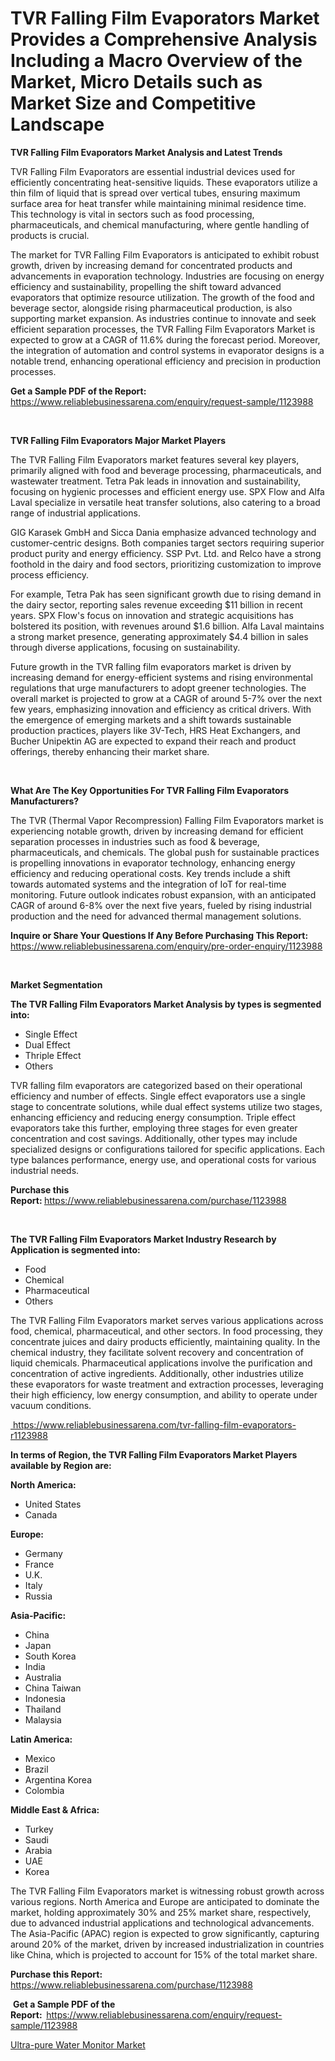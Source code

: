<p><h1>TVR Falling Film Evaporators Market Provides a Comprehensive Analysis Including a Macro Overview of the Market, Micro Details such as Market Size and Competitive Landscape</h1></p><p><strong>TVR Falling Film Evaporators Market Analysis and Latest Trends</strong></p>
<p><p>TVR Falling Film Evaporators are essential industrial devices used for efficiently concentrating heat-sensitive liquids. These evaporators utilize a thin film of liquid that is spread over vertical tubes, ensuring maximum surface area for heat transfer while maintaining minimal residence time. This technology is vital in sectors such as food processing, pharmaceuticals, and chemical manufacturing, where gentle handling of products is crucial.</p><p>The market for TVR Falling Film Evaporators is anticipated to exhibit robust growth, driven by increasing demand for concentrated products and advancements in evaporation technology. Industries are focusing on energy efficiency and sustainability, propelling the shift toward advanced evaporators that optimize resource utilization. The growth of the food and beverage sector, alongside rising pharmaceutical production, is also supporting market expansion. As industries continue to innovate and seek efficient separation processes, the TVR Falling Film Evaporators Market is expected to grow at a CAGR of 11.6% during the forecast period. Moreover, the integration of automation and control systems in evaporator designs is a notable trend, enhancing operational efficiency and precision in production processes.</p></p>
<p><strong>Get a Sample PDF of the Report:&nbsp;</strong> <a href="https://www.reliablebusinessarena.com/enquiry/request-sample/1123988?utm_campaign=2277&utm_medium=2&utm_source=Github&utm_content=ia&utm_term=24022025&utm_id=tvr-falling-film-evaporators">https://www.reliablebusinessarena.com/enquiry/request-sample/1123988</a></p>
<p>&nbsp;</p>
<p><strong>TVR Falling Film Evaporators Major Market Players</strong></p>
<p><p>The TVR Falling Film Evaporators market features several key players, primarily aligned with food and beverage processing, pharmaceuticals, and wastewater treatment. Tetra Pak leads in innovation and sustainability, focusing on hygienic processes and efficient energy use. SPX Flow and Alfa Laval specialize in versatile heat transfer solutions, also catering to a broad range of industrial applications.</p><p>GIG Karasek GmbH and Sicca Dania emphasize advanced technology and customer-centric designs. Both companies target sectors requiring superior product purity and energy efficiency. SSP Pvt. Ltd. and Relco have a strong foothold in the dairy and food sectors, prioritizing customization to improve process efficiency.</p><p>For example, Tetra Pak has seen significant growth due to rising demand in the dairy sector, reporting sales revenue exceeding $11 billion in recent years. SPX Flow's focus on innovation and strategic acquisitions has bolstered its position, with revenues around $1.6 billion. Alfa Laval maintains a strong market presence, generating approximately $4.4 billion in sales through diverse applications, focusing on sustainability.</p><p>Future growth in the TVR falling film evaporators market is driven by increasing demand for energy-efficient systems and rising environmental regulations that urge manufacturers to adopt greener technologies. The overall market is projected to grow at a CAGR of around 5-7% over the next few years, emphasizing innovation and efficiency as critical drivers. With the emergence of emerging markets and a shift towards sustainable production practices, players like 3V-Tech, HRS Heat Exchangers, and Bucher Unipektin AG are expected to expand their reach and product offerings, thereby enhancing their market share.</p></p>
<p>&nbsp;</p>
<p><strong>What Are The Key Opportunities For TVR Falling Film Evaporators Manufacturers?</strong></p>
<p><p>The TVR (Thermal Vapor Recompression) Falling Film Evaporators market is experiencing notable growth, driven by increasing demand for efficient separation processes in industries such as food & beverage, pharmaceuticals, and chemicals. The global push for sustainable practices is propelling innovations in evaporator technology, enhancing energy efficiency and reducing operational costs. Key trends include a shift towards automated systems and the integration of IoT for real-time monitoring. Future outlook indicates robust expansion, with an anticipated CAGR of around 6-8% over the next five years, fueled by rising industrial production and the need for advanced thermal management solutions.</p></p>
<p><strong>Inquire or Share Your Questions If Any Before Purchasing This Report:</strong> <a href="https://www.reliablebusinessarena.com/enquiry/pre-order-enquiry/1123988?utm_campaign=2277&utm_medium=2&utm_source=Github&utm_content=ia&utm_term=24022025&utm_id=tvr-falling-film-evaporators">https://www.reliablebusinessarena.com/enquiry/pre-order-enquiry/1123988</a></p>
<p>&nbsp;</p>
<p><strong>Market Segmentation</strong></p>
<p><strong>The TVR Falling Film Evaporators Market Analysis by types is segmented into:</strong></p>
<p><ul><li>Single Effect</li><li>Dual Effect</li><li>Thriple Effect</li><li>Others</li></ul></p>
<p><p>TVR falling film evaporators are categorized based on their operational efficiency and number of effects. Single effect evaporators use a single stage to concentrate solutions, while dual effect systems utilize two stages, enhancing efficiency and reducing energy consumption. Triple effect evaporators take this further, employing three stages for even greater concentration and cost savings. Additionally, other types may include specialized designs or configurations tailored for specific applications. Each type balances performance, energy use, and operational costs for various industrial needs.</p></p>
<p><strong>Purchase this Report:&nbsp;</strong><a href="https://www.reliablebusinessarena.com/purchase/1123988?utm_campaign=2277&utm_medium=2&utm_source=Github&utm_content=ia&utm_term=24022025&utm_id=tvr-falling-film-evaporators">https://www.reliablebusinessarena.com/purchase/1123988</a></p>
<p>&nbsp;</p>
<p><strong>The TVR Falling Film Evaporators Market Industry Research by Application is segmented into:</strong></p>
<p><ul><li>Food</li><li>Chemical</li><li>Pharmaceutical</li><li>Others</li></ul></p>
<p><p>The TVR Falling Film Evaporators market serves various applications across food, chemical, pharmaceutical, and other sectors. In food processing, they concentrate juices and dairy products efficiently, maintaining quality. In the chemical industry, they facilitate solvent recovery and concentration of liquid chemicals. Pharmaceutical applications involve the purification and concentration of active ingredients. Additionally, other industries utilize these evaporators for waste treatment and extraction processes, leveraging their high efficiency, low energy consumption, and ability to operate under vacuum conditions.</p></p>
<p><a href="https://www.reliablebusinessarena.com/tvr-falling-film-evaporators-r1123988?utm_campaign=2277&utm_medium=2&utm_source=Github&utm_content=ia&utm_term=24022025&utm_id=tvr-falling-film-evaporators">&nbsp;https://www.reliablebusinessarena.com/tvr-falling-film-evaporators-r1123988</a></p>
<p><strong>In terms of Region, the TVR Falling Film Evaporators Market Players available by Region are:</strong></p>
<p>
    <p> <strong> North America: </strong>
        <ul>
            <li>United States</li>
            <li>Canada</li>
        </ul>
        </p> 
    <p> <strong> Europe: </strong>
        <ul>
            <li>Germany</li>
            <li>France</li>
            <li>U.K.</li>
            <li>Italy</li>
            <li>Russia</li>
        </ul>
        </p> 
    <p> <strong> Asia-Pacific: </strong>
        <ul>
            <li>China</li>
            <li>Japan</li>
            <li>South Korea</li>
            <li>India</li>
            <li>Australia</li>
            <li>China Taiwan</li>
            <li>Indonesia</li>
            <li>Thailand</li>
            <li>Malaysia</li>
        </ul>
        </p> 
    <p> <strong> Latin America: </strong>
        <ul>
            <li>Mexico</li>
            <li>Brazil</li>
            <li>Argentina Korea</li>
            <li>Colombia</li>
        </ul>
        </p> 
    <p> <strong> Middle East & Africa: </strong>
        <ul>
            <li>Turkey</li>
            <li>Saudi</li>
            <li>Arabia</li>
            <li>UAE</li>
            <li>Korea</li>
        </ul>
    </p>
    </p>
<p><p>The TVR Falling Film Evaporators market is witnessing robust growth across various regions. North America and Europe are anticipated to dominate the market, holding approximately 30% and 25% market share, respectively, due to advanced industrial applications and technological advancements. The Asia-Pacific (APAC) region is expected to grow significantly, capturing around 20% of the market, driven by increased industrialization in countries like China, which is projected to account for 15% of the total market share.</p></p>
<p><strong>Purchase this Report: </strong><a href="https://www.reliablebusinessarena.com/purchase/1123988?utm_campaign=2277&utm_medium=2&utm_source=Github&utm_content=ia&utm_term=24022025&utm_id=tvr-falling-film-evaporators">https://www.reliablebusinessarena.com/purchase/1123988</a></p>
<p>&nbsp;<strong>Get a Sample PDF of the Report:&nbsp;&nbsp;</strong><a href="https://www.reliablebusinessarena.com/enquiry/request-sample/1123988?utm_campaign=2277&utm_medium=2&utm_source=Github&utm_content=ia&utm_term=24022025&utm_id=tvr-falling-film-evaporators">https://www.reliablebusinessarena.com/enquiry/request-sample/1123988</a></p>
<p><strong></strong></p>
<p><p><a href="https://github.com/ParvinKhatun77/Market-Research-Report-List-1/blob/main/ultra-pure-water-monitor-market.md?utm_campaign=2277&utm_medium=2&utm_source=Github&utm_content=ia&utm_term=24022025&utm_id=tvr-falling-film-evaporators">Ultra-pure Water Monitor Market</a></p></p>